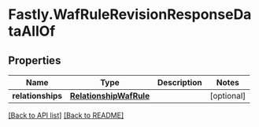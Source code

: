 # Fastly.WafRuleRevisionResponseDataAllOf

## Properties

Name | Type | Description | Notes
------------ | ------------- | ------------- | -------------
**relationships** | [**RelationshipWafRule**](RelationshipWafRule.md) |  | [optional] 


[[Back to API list]](../../README.md#endpoints) [[Back to README]](../../README.md)
